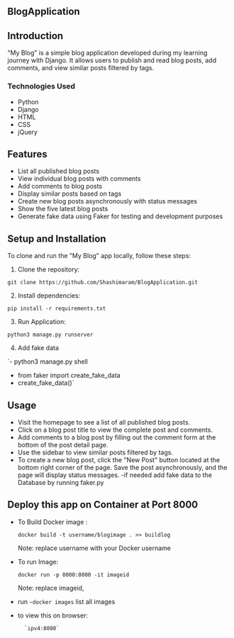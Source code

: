 ## BlogApplication

## Introduction

"My Blog" is a simple blog application developed during my learning journey with Django. It allows users to publish and read blog posts, add comments, and view similar posts filtered by tags.

### Technologies Used

- Python
- Django
- HTML
- CSS
- jQuery

## Features

- List all published blog posts
- View individual blog posts with comments
- Add comments to blog posts
- Display similar posts based on tags
- Create new blog posts asynchronously with status messages
- Show the five latest blog posts
- Generate fake data using Faker for testing and development purposes

## Setup and Installation

To clone and run the "My Blog" app locally, follow these steps:

1. Clone the repository:

`git clone https://github.com/Shashimaram/BlogApplication.git`

2. Install dependencies:

`pip install -r requirements.txt`

3. Run Application:

`python3 manage.py runserver`

4. Add fake data

`- python3 manage.py shell

- from faker import create_fake_data
- create_fake_data()`

## Usage

- Visit the homepage to see a list of all published blog posts.
- Click on a blog post title to view the complete post and comments.
- Add comments to a blog post by filling out the comment form at the bottom of the post detail page.
- Use the sidebar to view similar posts filtered by tags.
- To create a new blog post, click the "New Post" button located at the bottom right corner of the page. Save the post asynchronously, and the page will display status messages.
-if needed add fake data to the Database by running faker.py

## Deploy this app on Container at Port 8000

- To Build Docker image :

    `docker build -t username/blogimage . >> buildlog`

    Note: replace username with your Docker username

- To run Image:
  
  `docker run -p 8000:8000 -it imageid`

    Note: replace imageid,

- run ``~docker images`` list all images

- to view this on browser: 

        `ipv4:8080`


